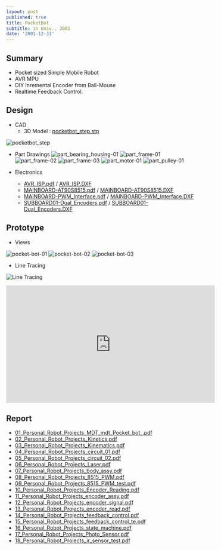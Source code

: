 ```yaml
---
layout: post
published: true
title: PocketBot
subtitle: in Univ., 2001
date: '2001-12-31'
---
```


## Summary
* Pocket sized Simple Mobile Robot
* AVR MPU
* DIY Inremental Encoder from Ball-Mouse
* Realtime Feedback Control.

## Design
* CAD
  - 3D Model : [pocketbot_step.stp](https://raw.githubusercontent.com/dymaxionkim/beautiful-jekyll/master/_posts/portfolio/2001_PocketBot/pocketbot_step.stp)

![pocketbot_step](https://raw.githubusercontent.com/dymaxionkim/beautiful-jekyll/master/_posts/portfolio/2001_PocketBot/Images/pocketbot_step-dymaxion.jpg)

* Part Drawings
![part_bearing_housing-01](https://raw.githubusercontent.com/dymaxionkim/beautiful-jekyll/master/_posts/portfolio/2001_PocketBot/Images/part_bearing_housing-01-dymaxion.gif)
![part_frame-01](https://raw.githubusercontent.com/dymaxionkim/beautiful-jekyll/master/_posts/portfolio/2001_PocketBot/Images/part_frame-01-dymaxion.gif)
![part_frame-02](https://raw.githubusercontent.com/dymaxionkim/beautiful-jekyll/master/_posts/portfolio/2001_PocketBot/Images/part_frame-02-dymaxion.gif)
![part_frame-03](https://raw.githubusercontent.com/dymaxionkim/beautiful-jekyll/master/_posts/portfolio/2001_PocketBot/Images/part_frame-03-dymaxion.gif)
![part_motor-01](https://raw.githubusercontent.com/dymaxionkim/beautiful-jekyll/master/_posts/portfolio/2001_PocketBot/Images/part_motor-01-dymaxion.gif)
![part_pulley-01](https://raw.githubusercontent.com/dymaxionkim/beautiful-jekyll/master/_posts/portfolio/2001_PocketBot/Images/part_pulley-01-dymaxion.gif)

* Electronics
  - [AVR_ISP.pdf](https://raw.githubusercontent.com/dymaxionkim/beautiful-jekyll/master/_posts/portfolio/2001_PocketBot/Pocketbot_hardware/AVR_ISP.pdf) /  [AVR_ISP.DXF](https://raw.githubusercontent.com/dymaxionkim/beautiful-jekyll/master/_posts/portfolio/2001_PocketBot/Pocketbot_hardware/AVR_ISP.DXF)
  - [MAINBOARD-AT90S8515.pdf](https://raw.githubusercontent.com/dymaxionkim/beautiful-jekyll/master/_posts/portfolio/2001_PocketBot/Pocketbot_hardware/MAINBOARD-AT90S8515.pdf) / [MAINBOARD-AT90S8515.DXF](https://raw.githubusercontent.com/dymaxionkim/beautiful-jekyll/master/_posts/portfolio/2001_PocketBot/Pocketbot_hardware/MAINBOARD-AT90S8515.DXF)
  - [MAINBOARD-PWM_Interface.pdf](https://raw.githubusercontent.com/dymaxionkim/beautiful-jekyll/master/_posts/portfolio/2001_PocketBot/Pocketbot_hardware/MAINBOARD-PWM_Interface.pdf) / [MAINBOARD-PWM_Interface.DXF](https://raw.githubusercontent.com/dymaxionkim/beautiful-jekyll/master/_posts/portfolio/2001_PocketBot/Pocketbot_hardware/MAINBOARD-PWM_Interface.DXF)
  - [SUBBOARD01-Dual_Encoders.pdf](https://raw.githubusercontent.com/dymaxionkim/beautiful-jekyll/master/_posts/portfolio/2001_PocketBot/Pocketbot_hardware/SUBBOARD01-Dual_Encoders.pdf) / [SUBBOARD01-Dual_Encoders.DXF](https://raw.githubusercontent.com/dymaxionkim/beautiful-jekyll/master/_posts/portfolio/2001_PocketBot/Pocketbot_hardware/SUBBOARD01-Dual_Encoders.DXF)

## Prototype
* Views

![pocket-bot-01](https://raw.githubusercontent.com/dymaxionkim/beautiful-jekyll/master/_posts/portfolio/2001_PocketBot/Images/pocket-bot-01-dymaxion.jpg)
![pocket-bot-02](https://raw.githubusercontent.com/dymaxionkim/beautiful-jekyll/master/_posts/portfolio/2001_PocketBot/Images/pocket-bot-02-dymaxion.jpg)
![pocket-bot-03](https://raw.githubusercontent.com/dymaxionkim/beautiful-jekyll/master/_posts/portfolio/2001_PocketBot/Images/pocket-bot-03-dymaxion.jpg)

* Line Tracing

![Line Tracing](https://raw.githubusercontent.com/dymaxionkim/beautiful-jekyll/master/_posts/portfolio/2001_PocketBot/Images/2-dymaxion.gif)

<iframe width="560" height="315" src="https://www.youtube.com/embed/SDE5iykJ2N0" frameborder="0" allowfullscreen></iframe>

## Report
* [01_Personal_Robot_Projects_MDT_mdt_Pocket_bot_.pdf](https://raw.githubusercontent.com/dymaxionkim/beautiful-jekyll/master/_posts/portfolio/2001_PocketBot/01_Personal_Robot_Projects_MDT_mdt_Pocket_bot_.pdf)
* [02_Personal_Robot_Projects_Kinetics.pdf](https://raw.githubusercontent.com/dymaxionkim/beautiful-jekyll/master/_posts/portfolio/2001_PocketBot/02_Personal_Robot_Projects_Kinetics.pdf)
* [03_Personal_Robot_Projects_Kinematics.pdf](https://raw.githubusercontent.com/dymaxionkim/beautiful-jekyll/master/_posts/portfolio/2001_PocketBot/03_Personal_Robot_Projects_Kinematics.pdf)
* [04_Personal_Robot_Projects_circuit_01.pdf](https://raw.githubusercontent.com/dymaxionkim/beautiful-jekyll/master/_posts/portfolio/2001_PocketBot/04_Personal_Robot_Projects_circuit_01.pdf)
* [05_Personal_Robot_Projects_circuit_02.pdf](https://raw.githubusercontent.com/dymaxionkim/beautiful-jekyll/master/_posts/portfolio/2001_PocketBot/05_Personal_Robot_Projects_circuit_02.pdf)
* [06_Personal_Robot_Projects_Laser.pdf](https://raw.githubusercontent.com/dymaxionkim/beautiful-jekyll/master/_posts/portfolio/2001_PocketBot/06_Personal_Robot_Projects_Laser.pdf)
* [07_Personal_Robot_Projects_body_assy.pdf](https://raw.githubusercontent.com/dymaxionkim/beautiful-jekyll/master/_posts/portfolio/2001_PocketBot/07_Personal_Robot_Projects_body_assy.pdf)
* [08_Personal_Robot_Projects_8515_PWM.pdf](https://raw.githubusercontent.com/dymaxionkim/beautiful-jekyll/master/_posts/portfolio/2001_PocketBot/08_Personal_Robot_Projects_8515_PWM.pdf)
* [09_Personal_Robot_Projects_8515_PWM_test.pdf](https://raw.githubusercontent.com/dymaxionkim/beautiful-jekyll/master/_posts/portfolio/2001_PocketBot/09_Personal_Robot_Projects_8515_PWM_test.pdf)
* [10_Personal_Robot_Projects_Encoder_Reading.pdf](https://raw.githubusercontent.com/dymaxionkim/beautiful-jekyll/master/_posts/portfolio/2001_PocketBot/10_Personal_Robot_Projects_Encoder_Reading.pdf)
* [11_Personal_Robot_Projects_encoder_assy.pdf](https://raw.githubusercontent.com/dymaxionkim/beautiful-jekyll/master/_posts/portfolio/2001_PocketBot/11_Personal_Robot_Projects_encoder_assy.pdf)
* [12_Personal_Robot_Projects_encoder_signal.pdf](https://raw.githubusercontent.com/dymaxionkim/beautiful-jekyll/master/_posts/portfolio/2001_PocketBot/12_Personal_Robot_Projects_encoder_signal.pdf)
* [13_Personal_Robot_Projects_encoder_read.pdf](https://raw.githubusercontent.com/dymaxionkim/beautiful-jekyll/master/_posts/portfolio/2001_PocketBot/13_Personal_Robot_Projects_encoder_read.pdf)
* [14_Personal_Robot_Projects_feedback_control.pdf](https://raw.githubusercontent.com/dymaxionkim/beautiful-jekyll/master/_posts/portfolio/2001_PocketBot/14_Personal_Robot_Projects_feedback_control.pdf)
* [15_Personal_Robot_Projects_feedback_control_te.pdf](https://raw.githubusercontent.com/dymaxionkim/beautiful-jekyll/master/_posts/portfolio/2001_PocketBot/15_Personal_Robot_Projects_feedback_control_te.pdf)
* [16_Personal_Robot_Projects_state_machine.pdf](https://raw.githubusercontent.com/dymaxionkim/beautiful-jekyll/master/_posts/portfolio/2001_PocketBot/16_Personal_Robot_Projects_state_machine.pdf)
* [17_Personal_Robot_Projects_Photo_Sensor.pdf](https://raw.githubusercontent.com/dymaxionkim/beautiful-jekyll/master/_posts/portfolio/2001_PocketBot/17_Personal_Robot_Projects_Photo_Sensor.pdf)
* [18_Personal_Robot_Projects_ir_sensor_test.pdf](https://raw.githubusercontent.com/dymaxionkim/beautiful-jekyll/master/_posts/portfolio/2001_PocketBot/18_Personal_Robot_Projects_ir_sensor_test.pdf)
